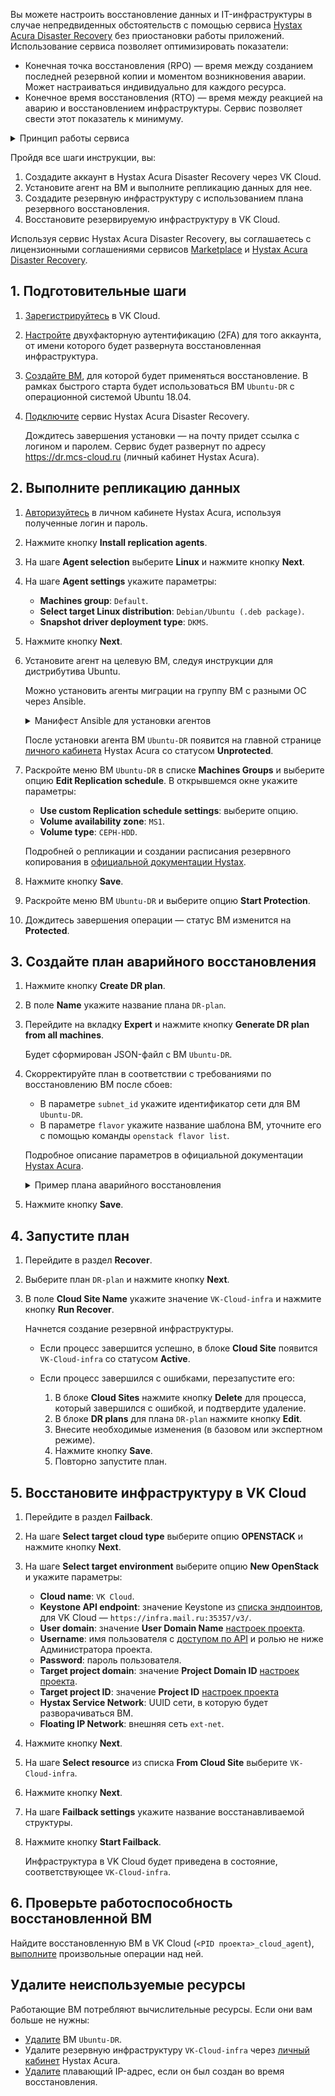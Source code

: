 Вы можете настроить восстановление данных и IT-инфраструктуры в случае непредвиденных обстоятельств с помощью сервиса [Hystax Acura Disaster Recovery](https://msk.cloud.vk.com/app/services/marketplace/v2/apps/service/440568b5-e418-431f-9d43-e54eb20ee05a/latest/info/) без приостановки работы приложений. Использование сервиса позволяет оптимизировать показатели:

- Конечная точка восстановления (RPO) — время между созданием последней резервной копии и моментом возникновения аварии. Может настраиваться индивидуально для каждого ресурса.
- Конечное время восстановления (RTO) — время между реакцией на аварию и восстановлением инфраструктуры. Сервис позволяет свести этот показатель к минимуму.

<details>
  <summary>Принцип работы сервиса</summary>

1. На целевые ВМ устанавливаются агенты для синхронизации с Hystax Acura Disaster Recovery.
1. Выполняется репликация данных для синхронизованных ВМ. При необходимости настраивается расписание резервного копирования ВМ.
1. Создается план аварийного восстановления: описание инфраструктуры и набор инструкций по воссозданию бизнес-приложения в облаке VK Cloud. Возможно создать несколько планов. Чтобы уменьшить значение RPO, планы аварийного восстановления должны поддерживаться в актуальном состоянии.
1. На основе плана создается резервная инфраструктура.
1. При возникновении аварийных ситуаций резервная инфраструктура принимает на себя всю нагрузку.

</details>

Пройдя все шаги инструкции, вы:

1. Создадите аккаунт в Hystax Acura Disaster Recovery через VK Cloud.
1. Установите агент на ВМ и выполните репликацию данных для нее.
1. Создадите резервную инфраструктуру с использованием плана резервного восстановления.
1. Восстановите резервируемую инфраструктуру в VK Cloud.

Используя сервис Hystax Acura Disaster Recovery, вы соглашаетесь с лицензионными соглашениями сервисов [Marketplace](/ru/intro/start/legal/marketplace) и [Hystax Acura Disaster Recovery](https://хст.рф/terms-of-use/).

## 1. Подготовительные шаги

1. [Зарегистрируйтесь](/ru/intro/start/account-registration) в VK Cloud.
1. [Настройте](/ru/tools-for-using-services/vk-cloud-account/service-management/account-manage/manage-2fa) двухфакторную аутентификацию (2FA) для того аккаунта, от имени которого будет развернута восстановленная инфраструктура.
1. [Создайте ВМ](/ru/computing/iaas/service-management/vm/vm-create), для которой будет применяться восстановление. В рамках быстрого старта будет использоваться ВМ `Ubuntu-DR` с операционной системой Ubuntu 18.04.
1. [Подключите](../../service-management/pr-instance-add/) сервис Hystax Acura Disaster Recovery.

   Дождитесь завершения установки — на почту придет ссылка с логином и паролем. Сервис будет развернут по адресу https://dr.mcs-cloud.ru (личный кабинет Hystax Acura).

## 2. Выполните репликацию данных

1. [Авторизуйтесь](https://dr.mcs-cloud.ru) в личном кабинете Hystax Acura, используя полученные логин и пароль.
1. Нажмите кнопку **Install replication agents**.
1. На шаге **Agent selection** выберите **Linux** и нажмите кнопку **Next**.
1. На шаге **Agent settings** укажите параметры:

   - **Machines group**: `Default`.
   - **Select target Linux distribution**: `Debian/Ubuntu (.deb package)`.
   - **Snapshot driver deployment type**: `DKMS`.

1. Нажмите кнопку **Next**.
1. Установите агент на целевую ВМ, следуя инструкции для дистрибутива Ubuntu.

   <info>

   Можно установить агенты миграции на группу ВМ с разными ОС через Ansible.

   </info>

   <details>
     <summary>Манифест Ansible для установки агентов</summary>

   ```yaml
   - hosts: all
     vars:
       ansible_ssh_pipelining: true

     tasks:
       - name: Generate URL rpm
         set_fact:
           download_url: "https://{{ acura_host }}/linux_agent/{{ customer_id }}?dist_type=rpm&platform=x64"
           remote_path: /tmp/hlragent.rpm
         when: ansible_os_family == "RedHat"

       - name: Generate URL deb
         set_fact:
           download_url: "https://{{ acura_host }}/linux_agent/{{ customer_id }}?dist_type=deb&platform=x64"
           remote_path: /tmp/hlragent.deb
         when: ansible_os_family == "Debian"

       - name: Download agent
         get_url:
           url: "{{ download_url }}"
           dest: "{{ remote_path }}"
           mode: 0644
           validate_certs: no
           timeout: 300
         become: yes

       - name: Install Hystax Linux Replication Agent from rpm package
         yum:
           name: "{{ remote_path }}"
           state: present
         become: yes
         when: ansible_os_family == "RedHat"

       - name: Install Hystax Linux Replication Agent from deb package
         apt:
           deb: "{{ remote_path }}"
           state: present
         become: yes
         when: ansible_os_family == "Debian"

       - name: Remove package file
         file:
           path: "{{ remote_path }}"
           state: absent
         become: yes
   ```

   </details>

   После установки агента ВМ `Ubuntu-DR` появится на главной странице [личного кабинета](https://dr.mcs-cloud.ru) Hystax Acura со статусом **Unprotected**.

1. Раскройте меню ВМ `Ubuntu-DR` в списке **Machines Groups** и выберите опцию **Edit Replication schedule**. В открывшемся окне укажите параметры:

   - **Use custom Replication schedule settings**: выберите опцию.
   - **Volume availability zone**: `MS1`.
   - **Volume type**: `CEPH-HDD`.

   <info>

   Подробней о репликации и создании расписания резервного копирования в [официальной документации Hystax](https://hystax.com/documentation/dr/dr_overview.html#edit-replication-settings-schedule).

   </info>

1. Нажмите кнопку **Save**.
1. Раскройте меню ВМ `Ubuntu-DR` и выберите опцию **Start Protection**.
1. Дождитесь завершения операции — статус ВМ изменится на **Protected**.

## 3. Создайте план аварийного восстановления

1. Нажмите кнопку **Create DR plan**.
1. В поле **Name** укажите название плана `DR-plan`.
1. Перейдите на вкладку **Expert** и нажмите кнопку **Generate DR plan from all machines**.

   Будет сформирован JSON-файл с ВМ `Ubuntu-DR`.

1. Скорректируйте план в соответствии с требованиями по восстановлению ВМ после сбоев:

    - В параметре `subnet_id` укажите идентификатор сети для ВМ `Ubuntu-DR`.
    - В параметре `flavor` укажите название шаблона ВМ, уточните его с помощью команды `openstack flavor list`.

    Подробное описание параметров в официальной документации [Hystax Acura](https://hystax.com/documentation/live-migration/migration_overview.html#migration-plan-syntax).

    <details>
    <summary>Пример плана аварийного восстановления</summary>

    В этом плане описываются две ВМ и подсеть, в которой будут развернуты мигрируемые ВМ.

    ```json
    {
      "subnets": {
        "subnet_0": {
          "name": "subnet_0",
          "cidr": "10.0.1.0/24",
          "subnet_id": "2aebd081-44a8-480f-xxxx-yyyyyyyyyyyy"
        }
      },
      "devices": {
        "ubuntu01": {
          "id": "ec09a435-3389-d19f-4cf4-zzzzzzzzzzz",
          "security_groups": [
            "default_all"
          ],
          "availability_zone": "MS1",
          "rank": 0,
          "flavor": "STD3-4-8",
          "ports": [
            {
              "name": "port_0",
              "ip": "10.0.1.23",
              "floating_ip": true,
              "subnet": "subnet_0"
            }
          ]
        },
        "centos01": {
          "id": "a40d5ef3-e244-dab5-9df0-aaaaaaaaaaaa",
          "security_groups": [
            "default_all"
          ],
          "availability_zone": "DP1",
          "rank": 0,
          "flavor": "STD3-4-8",
          "ports": [
            {
              "name": "port_0",
              "ip": "10.0.1.27",
              "floating_ip": true,
              "subnet": "subnet_0"
            }
          ]
        }
      }
    }
    ```

    </details>

1. Нажмите кнопку **Save**.

## 4. Запустите план

1. Перейдите в раздел **Recover**.
1. Выберите план `DR-plan` и нажмите кнопку **Next**.
1. В поле **Cloud Site Name** укажите значение `VK-Cloud-infra` и нажмите кнопку **Run Recover**.

   Начнется создание резервной инфраструктуры.

   - Если процесс завершится успешно, в блоке **Cloud Site** появится `VK-Cloud-infra` со статусом **Active**.
   - Если процесс завершился с ошибками, перезапустите его:

     1. В блоке **Cloud Sites** нажмите кнопку **Delete** для процесса, который завершился с ошибкой, и подтвердите удаление.
     1. В блоке **DR plans** для плана `DR-plan` нажмите кнопку **Edit**.
     1. Внесите необходимые изменения (в базовом или экспертном режиме).
     1. Нажмите кнопку **Save**.
     1. Повторно запустите план.

</info>

## 5. Восстановите инфраструктуру в VK Cloud

1. Перейдите в раздел **Failback**.
1. На шаге **Select target cloud type** выберите опцию **OPENSTACK** и нажмите кнопку **Next**.
1. На шаге **Select target environment** выберите опцию **New OpenStack** и укажите параметры:

   - **Cloud name**: `VK Cloud`.
   - **Keystone API endpoint**: значение Keystone из [списка эндпоинтов](https://msk.cloud.vk.com/app/mcs3723876490/project/endpoints), для VK Cloud — `https://infra.mail.ru:35357/v3/`.
   - **User domain**: значение **User Domain Name** [настроек проекта](https://msk.cloud.vk.com/app/project/keys).
   - **Username**: имя пользователя с [доступом по API](/ru/tools-for-using-services/api/rest-api/enable-api) и ролью не ниже Администратора проекта.
   - **Password**: пароль пользователя.
   - **Target project domain**: значение **Project Domain ID** [настроек проекта](https://msk.cloud.vk.com/app/project/keys).
   - **Target project ID**: значение **Project ID** [настроек проекта](https://msk.cloud.vk.com/app/project/keys)
   - **Hystax Service Network**: UUID сети, в которую будет разворачиваться ВМ.
   - **Floating IP Network**: внешняя сеть `ext-net`.

1. Нажмите кнопку **Next**.
1. На шаге **Select resource** из списка **From Cloud Site** выберите `VK-Cloud-infra`.
1. Нажмите кнопку **Next**.
1. На шаге **Failback settings** укажите название восстанавливаемой структуры.
1. Нажмите кнопку **Start Failback**.

   Инфраструктура в VK Cloud будет приведена в состояние, соответствующее `VK-Cloud-infra`.

## 6. Проверьте работоспособность восстановленной ВМ

Найдите восстановленную ВМ в VK Cloud (`<PID проекта>_cloud_agent`), [выполните](/ru/computing/iaas/service-management/vm/vm-manage) произвольные операции над ней.

## Удалите неиспользуемые ресурсы

Работающие ВМ потребляют вычислительные ресурсы. Если они вам больше не нужны:

- [Удалите](/ru/computing/iaas/service-management/vm/vm-manage#delete_vm) ВМ `Ubuntu-DR`.
- Удалите резервную инфраструктуру `VK-Cloud-infra` через [личный кабинет](https://dr.mcs-cloud.ru) Hystax Acura.
- [Удалите](/ru/networks/vnet/service-management/floating-ip#udalenie_plavayushchego_ip_adresa_iz_proekta) плавающий IP-адрес, если он был создан во время восстановления.
